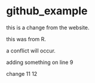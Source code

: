 # github_example
this is a change from the website.

this was from R.

a conflict will occur.


adding something on line 9

change 11
12